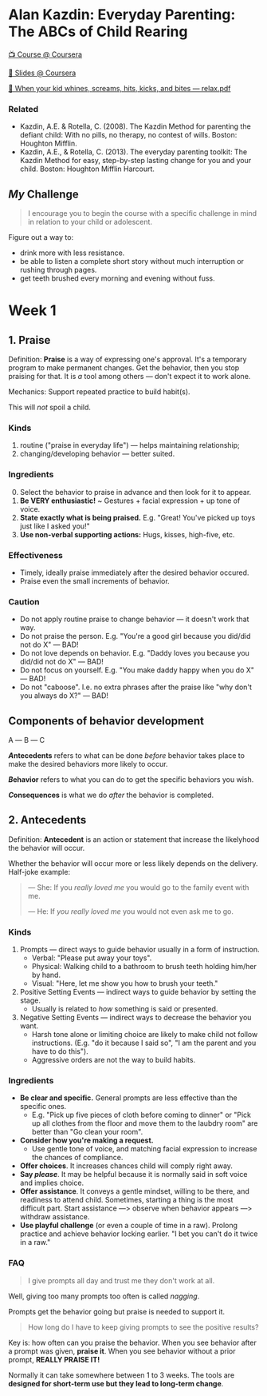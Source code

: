 # Alan Kazdin: Everyday Parenting: The ABCs of Child Rearing

[📺 Course @ Coursera](https://www.coursera.org/learn/everyday-parenting/home/welcome)

[📄 Slides @ Coursera](https://d18ky98rnyall9.cloudfront.net/_1e165f445f6fa2deddbc45928ebe899b_00_All-Techniques.pdf?Expires=1547251200&Signature=dsbUWsdadjfw1a4ncAbcGmqisE9PFqssLr5KGH9i4PNOkSsY6m94XaYiX9G2o9U38TwZBsyrhpwSG0zByINX9ELD5RevtRGGWQ~cBHx-mlbQvFOQjyIsIGa~i-RqlT1xGjKvzX-XR2trW-h10lJLLKFZVtoLFoC3oh3iGVjiNCY_&Key-Pair-Id=APKAJLTNE6QMUY6HBC5A)

[📄 When your kid whines, screams, hits, kicks, and bites ― relax.pdf](https://d18ky98rnyall9.cloudfront.net/_de4bce36c59ac73e0b8436a608b26f88_2005_When-your-kid-whines_screams_hits_-kicks_-and-bites---relax.pdf?Expires=1547251200&Signature=Tt2JKJEOtqse7NDhxN0VbaUWPsaZQOmpwD2a42nhM12jqy0~rTyBMWtKjiW3fmKbr1Fy8cojho5VPqy1SY~tznUlWS8sFpGV9PgS~bASFUCAbY~PDUDFLISKaztL88sa1Gt-SjNbnBgF5zeazzQJyaswi32eXnVSJY46dG0E3Lg_&Key-Pair-Id=APKAJLTNE6QMUY6HBC5A)

### Related

* Kazdin, A.E. & Rotella, C. (2008). The Kazdin Method for parenting the defiant child: With no pills, no therapy, no contest of wills. Boston: Houghton Mifflin.
* Kazdin, A.E., & Rotella, C. (2013). The everyday parenting toolkit: The Kazdin Method for easy, step-by-step lasting change for you and your child. Boston: Houghton Mifflin Harcourt.

## _My_ Challenge

> I encourage you to begin the course with a specific challenge in mind in relation to your child or adolescent.

Figure out a way to:
* drink more with less resistance.
* be able to listen a complete short story without much interruption or rushing through pages.
* get teeth brushed every morning and evening without fuss.

# Week 1

## 1. Praise

Definition: **Praise** is a way of expressing one's approval. It's a temporary program to make permanent changes. Get the behavior, then you stop praising for that. It is _a_ tool among others ― don't expect it to work alone.

Mechanics: Support repeated practice to build habit(s).

This will _not_ spoil a child.

### Kinds

1. routine ("praise in everyday life") ― helps maintaining relationship;
2. changing/developing behavior ― better suited.

### Ingredients

0. Select the behavior to praise in advance and then look for it to appear.
0. **Be VERY enthusiastic!** ~ Gestures + facial expression + up tone of voice.
0. **State exactly what is being praised.** E.g. "Great! You've picked up toys just like I asked you!"
0. **Use non-verbal supporting actions:** Hugs, kisses, high-five, etc.

### Effectiveness

* Timely, ideally praise immediately after the desired behavior occured.
* Praise even the small increments of behavior.

### Caution

* Do not apply routine praise to change behavior ― it doesn't work that way.
* Do not praise the person. E.g. "You're a good girl because you did/did not do X" ― BAD!
* Do not love depends on behavior. E.g. "Daddy loves you because you did/did not do X" ― BAD!
* Do not focus on yourself. E.g. "You make daddy happy when you do X" ― BAD!
* Do not "caboose". I.e. no extra phrases after the praise like "why don't you always do X?" ― BAD!

## Components of behavior development

A ― B ― C

***A*ntecedents** refers to what can be done _before_ behavior takes place to make the desired behaviors more likely to occur.

***B*ehavior** refers to what you can do to get the specific behaviors you wish.

***C*onsequences** is what we do _after_ the behavior is completed.

## 2. Antecedents

Definition: **Antecedent** is an action or statement that increase the likelyhood the behavior will occur.

Whether the behavior will occur more or less likely depends on the delivery. Half-joke example:

> ― She: If you _really loved me_ you would go to the family event with me.
> 
> ― He: If _you really loved me_ you would not even ask me to go.

### Kinds

1. Prompts ― direct ways to guide behavior usually in a form of instruction.
   * Verbal: "Please put away your toys".
   * Physical: Walking child to a bathroom to brush teeth holding him/her by hand.
   * Visual: "Here, let me show you how to brush your teeth."
2. Positive Setting Events ― indirect ways to guide behavior by setting the stage.
   * Usually is related to _how_ something is said or presented.
3. Negative Setting Events ― indirect ways to decrease the behavior you want.
   * Harsh tone alone or limiting choice are likely to make child not follow instructions. (E.g. "do it because I said so", "I am the parent and you have to do this").
   * Aggressive orders are not the way to build habits.

### Ingredients

* **Be clear and specific.** General prompts are less effective than the specific ones.
  - E.g. "Pick up five pieces of cloth before coming to dinner" or "Pick up all clothes from the floor and move them to the laubdry room" are better than "Go clean your room".
* **Consider how you're making a request.**
  - Use gentle tone of voice, and matching facial expression to increase the chances of compliance.
* **Offer choices**. It increases chances child will comply right away.
* **Say *please***. It may be helpful because it is normally said in soft voice and implies choice.
* **Offer assistance**. It conveys a gentle mindset, willing to be there, and readiness to attend child. Sometimes, starting a thing is the most difficult part. Start assistance ―> observe when behavior appears ―> withdraw assistance.
* **Use playful challenge** (or even a couple of time in a raw). Prolong practice and achieve behavior locking earlier. "I bet you can't do it twice in a raw."

### FAQ

> I give prompts all day and trust me they don't work at all.

Well, giving too many prompts too often is called *nagging*.

Prompts get the behavior going but praise is needed to support it.

> How long do I have to keep giving prompts to see the positive results?

Key is: how often can you praise the behavior. When you see behavior after a prompt was given, **praise it**. When you see behavior without a prior prompt, **REALLY PRAISE IT!**

Normally it can take somewhere between 1 to 3 weeks. The tools are **designed for short-term use but they lead to long-term change**.
